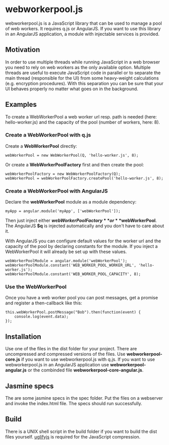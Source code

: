webworkerpool.js
================

webworkerpool.js is a JavaScript library that can be used to manage a pool of web workers. It requires q.js or AngularJS.
If you want to use this library in an AngularJS application, a module with injectable services is provided.

Motivation
----------
In order to use multiple threads while running JavaScript in a web browser you need to rely on web workers as the only available option. 
Multiple threads are useful to execute JavaScript code in parallel or to separate the main thread (responsible for the UI) from some
heavy-weight calculations (e.g. encryption procedures). With this separation you can be sure that your 
UI behaves properly no matter what goes on in the background.

Examples
-------
To create a WebWorkerPool a web worker url resp. path is needed (here: hello-worker.js) and the capacity of the pool (number of workers, here: 8).

### Create a WebWorkerPool with q.js

Create a **WebWorkerPool** directly:

    webWorkerPool = new WebWorkerPool(Q, 'hello-worker.js', 8);

Or create a **WebWorkerPoolFactory** first and then create the pool:

    webWorkerPoolFactory = new WebWorkerPoolFactory(Q);
    webWorkerPool = webWorkerPoolFactory.createPool('hello-worker.js', 8);

### Create a WebWorkerPool with AngularJS

Declare the **webWorkerPool** module as a module dependency:

    myApp = angular.module('myApp', ['webWorkerPool']);

Then just inject either **$webWorkerPoolFactory** or **$webWorkerPool**. The AngularJS **$q** is injected automatically and you don't have to care about it.

With AngularJS you can configure default values for the worker url and the capacity of the pool by declaring constants for the module. If you inject a WebWorkerPool it will already be set up with these values.

   	webWorkerPoolModule = angular.module('webWorkerPool');
   	webWorkerPoolModule.constant('WEB_WORKER_POOL_WORKER_URL', 'hello-worker.js');
   	webWorkerPoolModule.constant('WEB_WORKER_POOL_CAPACITY', 8);


### Use the WebWorkerPool

Once you have a web worker pool you can post messages, get a promise and register a then-callback like this:

    this.webWorkerPool.postMessage("Bob").then(function(event) {
        console.log(event.data);
    });

Installation
------------
Use one of the files in the dist folder for your project. There are uncompressed and compressed versions of the files. Use **webworkerpool-core.js** if you want to use webworkerpool.js with q.js. If you want to use webworkerpool.js in an AngularJS application use **webworkerpool-angular.js** or the combinded file **webworkerpool-core-angular.js**.

Jasmine specs
-------------
The are some jasmine specs in the spec folder. Put the files on a webserver and invoke the index.html file. The specs should run successfully.

Build
-----
There is a UNIX shell script in the build folder if you want to build the dist files yourself. [uglifyjs](https://github.com/mishoo/UglifyJS2) is required for the JavaScript compression.